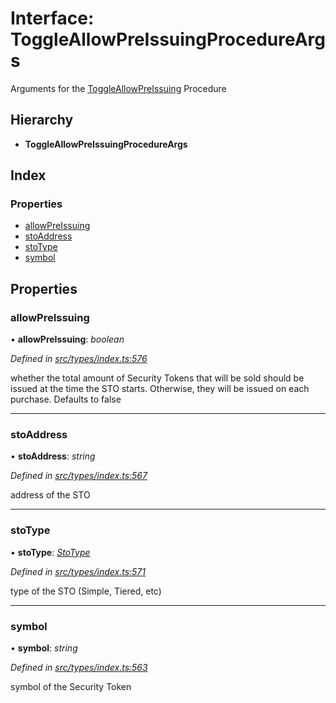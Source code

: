 # Interface: ToggleAllowPreIssuingProcedureArgs

Arguments for the [ToggleAllowPreIssuing](../enums/_types_index_.proceduretype.md#toggleallowpreissuing) Procedure

## Hierarchy

- **ToggleAllowPreIssuingProcedureArgs**

## Index

### Properties

- [allowPreIssuing](_types_index_.toggleallowpreissuingprocedureargs.md#allowpreissuing)
- [stoAddress](_types_index_.toggleallowpreissuingprocedureargs.md#stoaddress)
- [stoType](_types_index_.toggleallowpreissuingprocedureargs.md#stotype)
- [symbol](_types_index_.toggleallowpreissuingprocedureargs.md#symbol)

## Properties

### allowPreIssuing

• **allowPreIssuing**: _boolean_

_Defined in [src/types/index.ts:576](https://github.com/PolymathNetwork/polymath-sdk/blob/660aba8/src/types/index.ts#L576)_

whether the total amount of Security Tokens that will be sold should be issued at the time the STO starts.
Otherwise, they will be issued on each purchase. Defaults to false

---

### stoAddress

• **stoAddress**: _string_

_Defined in [src/types/index.ts:567](https://github.com/PolymathNetwork/polymath-sdk/blob/660aba8/src/types/index.ts#L567)_

address of the STO

---

### stoType

• **stoType**: _[StoType](../enums/_types_index_.stotype.md)_

_Defined in [src/types/index.ts:571](https://github.com/PolymathNetwork/polymath-sdk/blob/660aba8/src/types/index.ts#L571)_

type of the STO (Simple, Tiered, etc)

---

### symbol

• **symbol**: _string_

_Defined in [src/types/index.ts:563](https://github.com/PolymathNetwork/polymath-sdk/blob/660aba8/src/types/index.ts#L563)_

symbol of the Security Token
